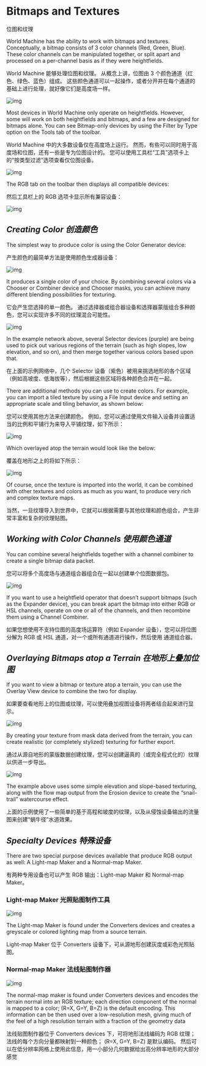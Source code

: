 # Bitmaps and Textures

位图和纹理

World Machine has the ability to work with bitmaps and textures. Conceptually, a bitmap consists of 3 color channels (Red, Green, Blue). These color channels can be manipulated together, or split apart and processed on a per-channel basis as if they were heightfields.

World Machine 能够处理位图和纹理。 从概念上讲，位图由 3 个颜色通道（红色、绿色、蓝色）组成。 这些颜色通道可以一起操作，或者分开并在每个通道的基础上进行处理，就好像它们是高度场一样。

![img](.\Image\Bitmap.png)

Most devices in World Machine only operate on heightfields. However, some will work on both heightfields and bitmaps, and a few are designed for bitmaps alone. You can see Bitmap-only devices by using the Filter by Type option on the Tools tab of the toolbar.

World Machine 中的大多数设备仅在高度场上运行。 然而，有些可以同时用于高度场和位图，还有一些是专为位图设计的。 您可以使用工具栏“工具”选项卡上的“按类型过滤”选项查看仅位图设备。

![img](.\Image\Filter-by-data-type.png)

The RGB tab on the toolbar then displays all compatible devices:

然后工具栏上的 RGB 选项卡显示所有兼容设备：

![img](.\Image\bitmap-toolbar-768x36.png)

## *Creating Color* *创造颜色*

The simplest way to produce color is using the Color Generator device:

产生颜色的最简单方法是使用颜色生成器设备：

![img](.\Image\Color-Generator.png)

It produces a single color of your choice. By combining several colors via a Chooser or Combiner device and Chooser masks, you can achieve many different blending possibilities for texturing.

它会产生您选择的单一颜色。 通过选择器或组合器设备和选择器蒙版组合多种颜色，您可以实现许多不同的纹理混合可能性。

![img](.\Image\Example-Selector-Devices.png)

In the example network above, several Selector devices (purple) are being used to pick out various regions of the terrain (such as high slopes, low elevation, and so on), and then merge together various colors based upon that.

在上面的示例网络中，几个 Selector 设备（紫色）被用来挑选地形的各个区域（例如高坡度、低海拔等），然后根据这些区域将各种颜色合并在一起。

There are additional methods you can use to create colors. For example, you can import a tiled texture by using a File Input device and setting an appropriate scale and tiling behavior, as shown below:

您可以使用其他方法来创建颜色。 例如，您可以通过使用文件输入设备并设置适当的比例和平铺行为来导入平铺纹理，如下所示：

![img](.\Image\Color-File-upload-example.png)

Which overlayed atop the terrain would look like the below:

覆盖在地形之上的将如下所示：

![img](.\Image\Color-File-Result-example.png)

Of course, once the texture is imported into the world, it can be combined with other textures and colors as much as you want, to produce very rich and complex texture maps.

当然，一旦纹理导入到世界中，它就可以根据需要与其他纹理和颜色组合，产生非常丰富和复杂的纹理贴图。

## *Working with Color Channels* *使用颜色通道*

You can combine several heightfields together with a channel combiner to create a single bitmap data packet.

您可以将多个高度场与通道组合器组合在一起以创建单个位图数据包。

![img](.\Image\Working-with-Color-Channels.png)

If you want to use a heightfield operator that doesn’t support bitmaps (such as the Expander device), you can break apart the bitmap into either RGB or HSL channels, operate on one or all of the channels, and then recombine them using a Channel Combiner.

如果您想使用不支持位图的高度场运算符（例如 Expander 设备），您可以将位图分解为 RGB 或 HSL 通道，对一个或所有通道进行操作，然后使用 通道组合器。

## *Overlaying Bitmaps atop a Terrain* *在地形上叠加位图*

If you want to view a bitmap or texture atop a terrain, you can use the Overlay View device to combine the two for display.

如果要查看地形上的位图或纹理，可以使用叠加视图设备将两者结合起来进行显示。

![img](.\Image\Overlay-View-Properties.png)

By creating your texture from mask data derived from the terrain, you can create realistic (or completely stylized) texturing for further export.

通过从源自地形的蒙版数据创建纹理，您可以创建逼真的（或完全程式化的）纹理以供进一步导出。

![img](.\Image\Bitmaps-on-top-of-Terrain-Example.png)

The example above uses some simple elevation and slope-based texturing, along with the flow map output from the Erosion device to create the “snail-trail” watercourse effect.

上面的示例使用了一些简单的基于高程和坡度的纹理，以及从侵蚀设备输出的流量图来创建“蜗牛径”水道效果。

## *Specialty Devices* *特殊设备*

There are two special purpose devices available that produce RGB output as well: A Light-map Maker and a Normal-map Maker.

有两种专用设备也可以产生 RGB 输出：Light-map Maker 和 Normal-map Maker。

### **Light-map Maker**  **光照贴图制作工具**

 ![img](.\Image\Light-Map-Maker.png)

The Light-map Maker is found under the Converters devices and creates a greyscale or colored lighting map from a source terrain.

Light-map Maker 位于 Converters 设备下，可从源地形创建灰度或彩色光照贴图。

### **Normal-map Maker** **法线贴图制作器**

![img](.\Image\Normal-Map-Generator.png)

The normal-map maker is found under Converters devices and encodes the terrain normal into an RGB texture; each direction component of the normal is mapped to a color; (R=X, G=Y, B=Z) is the default encoding. This information can be then used over a low-resolution mesh, giving much of the feel of a high resolution terrain with a fraction of the geometry data

法线贴图制作器位于 Converters devices 下，可将地形法线编码为 RGB 纹理； 法线的每个方向分量都映射到一种颜色； (R=X, G=Y, B=Z) 是默认编码。 然后可以在低分辨率网格上使用此信息，用一小部分几何数据给出高分辨率地形的大部分感觉
